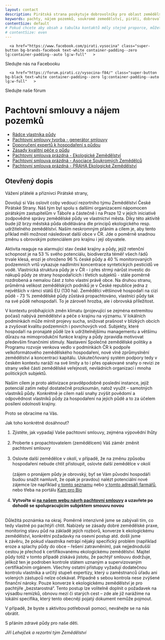```yaml
---
layout: contact
description: Pirátská strana poskytuje dobrovolníky pro oblast zemědělství - zde naleznete vše ohledně pachtovních smluv a pachtovního práva v zemědělství .
keywords: pachty, nájem pozemků, soukromé zemedělství, piráti, dobrovolnictví, zemědělství
contentSize: default
# Pokud chcete aby obsah a tabulka kontaktů měly stejné proporce, můžete použít:
# contentSize: even
---
```

<div class="o-section">
  <div class="row">

<div class="flex flex-col lg:flex-row lg:space-x-8">
    
      <a href="https://www.facebook.com/pirati.vysocina" class="super-button bg-brands-facebook text-white container-padding--zero lg:container-padding--auto lg:w-full"   >
  <span class="super-button__body">Sledujte nás na Facebooku</span>
  <i class="super-button__icon ico--facebook"></i>
</a>

    
    
      <a href="https://forum.pirati.cz/vysocina-f84/" class="super-button bg-black text-white container-padding--zero lg:container-padding--auto lg:w-full"   >
  <span class="super-button__body">Sledujte naše fórum</span>
  <i class="super-button__icon ico--bubbles"></i>
</a>

    
  </div>
    
<div class="o-section-header o-section-header--indented">
  <h1 class="t-h2-alt">Pachtovní smlouvy a nájem pozemků</h1>
</div>


<div class="o-section-header o-section-header--indented">
<ul>
  <li><a href="https://zemedelstvi.pirati.cz/assets/doc/Pachty_Radce_vlastnika.pdf">Rádce vlastníka půdy</a></li>
  <li><a href="https://docassemble.pirati.cz/interview?i=docassemble.base%3Adata%2Fquestions%2Fpachty.yml">Pachtovní smlouvy tvorba - generátor smlouvy</a></li>
  <li><a href="https://zemedelstvi.pirati.cz/assets/doc/Pachty_Doporuceni_expertu.doc">Doporučení expertů k hospodaření s půdou</a></li>
  <li><a href="https://zemedelstvi.pirati.cz/assets/doc/Pachty_Zasady_pece.doc">Zásady kvalitní péče o půdu</a></li>
  <li><a href="https://zemedelstvi.pirati.cz/assets/doc/pachtovni_smlouva_EZ_tisk.docx">Pachtovní smlouva prázdná - Ekologické Zemědělství</a></li>
  <li><a href="https://zemedelstvi.pirati.cz/assets/doc/pachtovni_smlouva_ASZ1_tisk.docx">Pachtovní smlouva prázdná - Asociace Soukromých Zemědělců</a></li>
  <li><a href="https://zemedelstvi.pirati.cz/assets/doc/pachtovni_smlouva_ASZ1_tisk.docx">Pachtovní smlouva prázdná - PRAHA Ekologické Zemědělství</a></li>
  </ul>
<div>
  
<div class="o-section-header o-section-header--indented">
  <p></p>
  <h2 class="t-h2-alt">Otevřený dopis</h2>
</div>

<div class="o-section-header o-section-header--indented">

  <p>
Vážení přátelé a příznivci Pirátské strany,
  </p>
  
  <p>Dovoluji si Vás oslovit coby vedoucí rezortního týmu Zemědělství České Pirátské Strany. Náš tým byl spolu 
s dalšími organizacemi nápomocen pirátským zastupitelům v Táboře a částečně i na Praze 12 v jejich iniciativě 
zodpovědné správy zemědělské půdy ve vlastnictví města. Díky této aktivitě bude již brzy městská půda 
obdělávána dle principů ekologického resp. udržitelného zemědělství. Naším neskromným přáním a cílem je, aby tento
příklad měli možnost následovat další obce v ČR. Jde o poměrně snadnou změnu s obrovským potenciálem 
pro krajinu i její obyvatele.</p>

<p>Aktivita reaguje na alarmující stav české krajiny a půdy, jejíž retenční schopnost je na 53 % svého
potenciálu, biodiverzita téměř všech řádů trvale klesá, erozí je ohroženo 96 % české půdy a 40 %
monitorovaných podzemních vrtů vykazuje nadlimitní koncentrace syntetických pesticidů ve vodě.
Vlastnická struktura půdy je v ČR - i přes strmý nárůst investic do nákupů půdy ze strany
hospodařících i třetích subjektů - stále poměrně rozdrobená a nemalou část z toho vlastní právě
obce. Na druhou stranu, průměrná velikost zemědělských podniků je v České republice jedna z
největších v rámci států EU (130 ha). Zemědělci většinově hospodaří na cizí půdě - 73 % zemědělské
půdy zůstává propachtováno, vlastníci půdy tak na své půdě nehospodaří. To je zároveň hrozba, ale i
obrovská příležitost.</p>

<p>V kontextu probíhajících změn klimatu (projevující se zejména extremitou počasí) nabývá zemědělství
a péče o krajinu na významu. V lokálních podmínkách může mírnit projevy sucha, snižovat prašnost
v blízkých obcích a zvyšovat kvalitu podzemních i povrchových vod. Subjekty, které hospodaří na
pronajaté půdě lze k udržitelnějšímu managementu a většímu důrazu na mimoprodukční funkce krajiny a půdy 
zpravidla motivovat především finančními stimuly. Nastavení Společné zemědělské politiky a Programu rozvoje 
venkova vedlo v podmínkách ČR k podpoře velkoformátového zemědělského hospodaření, nové vlně zprůmyslnění 
zemědělství a koncentraci kapitálu. Uskutečňovaný systém podpory tedy v českém kontextu naráží na své 
limity a to i přes opakované snahy o revizi ze strany velké části zemědělské veřejnosti, nevládních 
organizací i mnoha politických subjektů.</p>

<p>Naším cílem je proto aktivizace pravděpodobně poslední instance, jejíž potenciál zatím nebyl
dostatečně prozkoumán, natož využit – samotných vlastníků půdy. Konkrétně je cílem naší snahy
zvýšit povědomí a odpovědnost vlastníků půdy za hospodaření na jejich půdě a to za
účelem posílení odolnosti krajiny.</p>

<p>Proto se obracíme na Vás.</p>

<p>Jak toho konkrétně dosáhnout?<ol>


<li> Zjistěte, jak vypadají Vaše pachtovní smlouvy, zejména výpovědní lhůty<br><br></li>

<li> Proberte s propachtovatelem (zemědělcem) Váš záměr změnit pachtovní smlouvy<br><br></li>

<li> Oslovte další zemědělce v okolí, v případě, že na změnu způsobu hospodaření nebude chtít přistoupit, oslovte další zemědělce
v okolí <br><br>(zájem o pronájem půdy je obrovský, byť se Vám původní hospodáři budou snažit
namluvit, že opak je pravdou) nalézt potenciální nové zájemce lze například <a href="http://eagri.cz/public/app/eagriapp/EKO/Prehled/Prehled.aspx?typ=ZEM&clear=A&stamp=1599826962262" target="_blank">v tomto seznamu</a> nebo <a href="https://www.adresarfarmaru.cz/" target="_blank">v tomto adresáři farmářů</a>, nebo třeba na portálu <a href="https://www.kamprobio.cz/" target="_blank">Kam pro Bio</a><br><br> </li>

<li><b>Vytvořte si <a href="https://docassemble.pirati.cz/interview?i=docassemble.base%3Adata%2Fquestions%2Fpachty.yml">na našem webu návrh pachtovní smlouvy</a> a uzavřete po dohodě se spolupracujícím subjektem smouvu novou</b><br><br></li>
</ol>
</p><p>

Důležitá poznámka na okraj. Poměrně intenzivně jsme se zabývali tím, co tedy vlastně po pachtýři
chtít. Nabízely se zásady dobré zemědělské praxe, monitoring stavu půd na základě jejích rozborů,
konverze k ekologickému zemědělství, konkrétní požadavky na osevní postup atd. došli jsme
k závěru, že pokud vlaastníka netrápí nějaký specifický problém (například eroze a splachy půdy do obce –
řešení zatravněním), pak nejjednodušší cestou je přechod k certifikovanému ekologickému
zemědělství. Majitel půdy totiž v tomto případě získává jistotu, že pachtýř smlouvu dodržuje, jelikož
ten je podroben kontrole státem uznaným a supervizovaným certifikačním orgánem. Všechny ostatní
přístupy vyžadují dodatečnou kontrolu vlastníka a určitý stupeň expertizy, který u zaměstnanců úřadu
ani volených zástupců nelze očekávat. Případně s sebou kontrola nese zvýšené finanční nároky.
Pouze konverze k ekologickému zemědělství je pro pachtýře „bezstarostná“. Tento postup lze
volitelně doplnit o požadavek na výsadbu remízků, obnovu mezí či starých cest – zde ale již narážíme
na lokální specifika, který tento obecněji pojatý dokument nemůže pojmout.
</p>
<p>
V případě, že byste s aktivitou potřebovali pomoci, neváhejte se na nás obrátit.
</p>
<p>
S přáním zdravé půdy pro naše děti.
</p>
  <cite>Jiří Lehejček a rezortní tým Zemědělství</cite>
</div>



</div>
</div>
